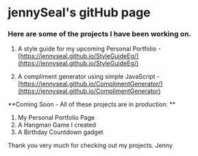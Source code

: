 # jennySeal's gitHub page

### Here are some of the projects I have been working on. 

1. A style guide for my upcoming Personal Portfolio - [https://jennyseal.github.io/StyleGuideEg/](https://jennyseal.github.io/StyleGuideEg/)

2. A compliment generator using simple JavaScript - [https://jennyseal.github.io/ComplimentGenerator/](https://jennyseal.github.io/ComplimentGenerator)

**Coming Soon - All of these projects are in production: **
1. My Personal Portfolio Page 
2. A Hangman Game I created
3. A Birthday Countdown gadget

Thank you very much for checking out my projects.
Jenny
